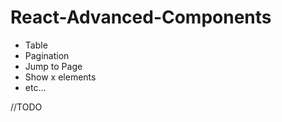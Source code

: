 # React-Advanced-Components

- Table
- Pagination  
- Jump to Page 
- Show x elements
- etc...    
  
//TODO
 
